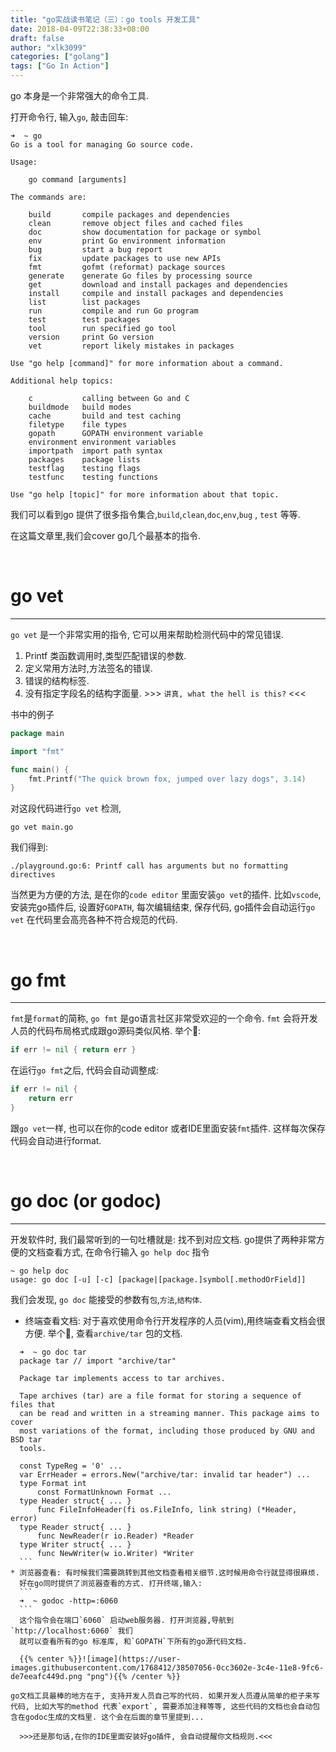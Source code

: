 ```yaml
---
title: "go实战读书笔记（三）：go tools 开发工具"
date: 2018-04-09T22:38:33+08:00
draft: false
author: "xlk3099"
categories: ["golang"]
tags: ["Go In Action"]
---
```

go 本身是一个非常强大的命令工具.

打开命令行, 输入`go`, 敲击回车:
```
➜  ~ go
Go is a tool for managing Go source code.

Usage:

	go command [arguments]

The commands are:

	build       compile packages and dependencies
	clean       remove object files and cached files
	doc         show documentation for package or symbol
	env         print Go environment information
	bug         start a bug report
	fix         update packages to use new APIs
	fmt         gofmt (reformat) package sources
	generate    generate Go files by processing source
	get         download and install packages and dependencies
	install     compile and install packages and dependencies
	list        list packages
	run         compile and run Go program
	test        test packages
	tool        run specified go tool
	version     print Go version
	vet         report likely mistakes in packages

Use "go help [command]" for more information about a command.

Additional help topics:

	c           calling between Go and C
	buildmode   build modes
	cache       build and test caching
	filetype    file types
	gopath      GOPATH environment variable
	environment environment variables
	importpath  import path syntax
	packages    package lists
	testflag    testing flags
	testfunc    testing functions

Use "go help [topic]" for more information about that topic.
```
我们可以看到go 提供了很多指令集合,`build`,`clean`,`doc`,`env`,`bug` , `test` 等等.

在这篇文章里,我们会cover go几个最基本的指令.

</br>

# go vet
---
`go vet` 是一个非常实用的指令, 它可以用来帮助检测代码中的常见错误.

  1. Printf 类函数调用时,类型匹配错误的参数. 
  2. 定义常用方法时,方法签名的错误.
  3. 错误的结构标签.
  4. 没有指定字段名的结构字面量. >>> `讲真, what the hell is this?` <<<

书中的例子
```go
package main

import "fmt"

func main() {
	fmt.Printf("The quick brown fox, jumped over lazy dogs", 3.14)
}

```
对这段代码进行`go vet` 检测,
``` 
go vet main.go
```
我们得到:
```
./playground.go:6: Printf call has arguments but no formatting directives
```
当然更为方便的方法, 是在你的`code editor` 里面安装`go vet`的插件. 比如`vscode`, 安装完go插件后, 设置好`GOPATH`, 每次编辑结束, 保存代码, go插件会自动运行`go vet` 在代码里会高亮各种不符合规范的代码.

</br>

# go fmt
---
`fmt`是`format`的简称, `go fmt` 是go语言社区非常受欢迎的一个命令. `fmt` 会将开发人员的代码布局格式成跟go源码类似风格. 举个🌰:

```go
if err != nil { return err }
```

在运行`go fmt`之后, 代码会自动调整成:

```go
if err != nil {
	return err
}
```

跟`go vet`一样, 也可以在你的code editor 或者IDE里面安装`fmt`插件. 这样每次保存代码会自动进行format.

</br>

# go doc (or godoc)
---
开发软件时, 我们最常听到的一句吐槽就是: 找不到对应文档. go提供了两种非常方便的文档查看方式, 在命令行输入 `go help doc` 指令

```
~ go help doc
usage: go doc [-u] [-c] [package|[package.]symbol[.methodOrField]]
```

我们会发现, `go doc` 能接受的参数有`包`,`方法`,`结构体`.

  * 终端查看文档: 对于喜欢使用命令行开发程序的人员(vim),用终端查看文档会很方便. 举个🌰, 查看`archive/tar` 包的文档.
  ```
	➜  ~ go doc tar
	package tar // import "archive/tar"

	Package tar implements access to tar archives.

	Tape archives (tar) are a file format for storing a sequence of files that
	can be read and written in a streaming manner. This package aims to cover
	most variations of the format, including those produced by GNU and BSD tar
	tools.

	const TypeReg = '0' ...
	var ErrHeader = errors.New("archive/tar: invalid tar header") ...
	type Format int
		const FormatUnknown Format ...
	type Header struct{ ... }
		func FileInfoHeader(fi os.FileInfo, link string) (*Header, error)
	type Reader struct{ ... }
		func NewReader(r io.Reader) *Reader
	type Writer struct{ ... }
		func NewWriter(w io.Writer) *Writer
	```
  * 浏览器查看: 有时候我们需要跳转到其他文档查看相关细节.这时候用命令行就显得很麻烦.
    好在go同时提供了浏览器查看的方式. 打开终端,输入:
	```
	➜  ~ godoc -http=:6060 
	```
	这个指令会在端口`6060` 启动web服务器. 打开浏览器,导航到`http://localhost:6060` 我们
	就可以查看所有的go 标准库, 和`GOPATH`下所有的go源代码文档.

	{{% center %}}![image](https://user-images.githubusercontent.com/1768412/38507056-0cc3602e-3c4e-11e8-9fc6-de7eeafc449d.png "png"){{% /center %}}

go文档工具最棒的地方在于, 支持开发人员自己写的代码. 如果开发人员遵从简单的柜子来写代码, 比如大写的method 代表`export`, 需要添加注释等等, 这些代码的文档也会自动包含在godoc生成的文档里. 这个会在后面的章节里提到...

	>>>还是那句话,在你的IDE里面安装好go插件, 会自动提醒你文档规则.<<<

